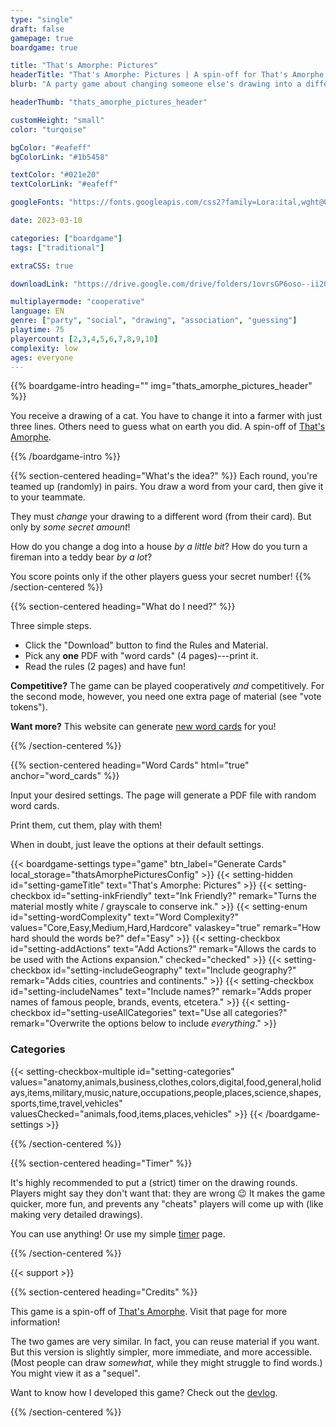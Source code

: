 ```yaml
---
type: "single"
draft: false
gamepage: true
boardgame: true

title: "That's Amorphe: Pictures"
headerTitle: "That's Amorphe: Pictures | A spin-off for That's Amorphe played using drawings"
blurb: "A party game about changing someone else's drawing into a different thing, then asking others to guess how much you changed it."

headerThumb: "thats_amorphe_pictures_header"

customHeight: "small"
color: "turqoise"

bgColor: "#eafeff"
bgColorLink: "#1b5458"

textColor: "#021e20"
textColorLink: "#eafeff"

googleFonts: "https://fonts.googleapis.com/css2?family=Lora:ital,wght@0,400;0,700;1,400&family=Ribeye&display=swap"

date: 2023-03-10

categories: ["boardgame"]
tags: ["traditional"]

extraCSS: true

downloadLink: "https://drive.google.com/drive/folders/1ovrsGP6oso--ii20P5tOfOsdDVRWzz0r"

multiplayermode: "cooperative"
language: EN
genre: ["party", "social", "drawing", "association", "guessing"]
playtime: 75
playercount: [2,3,4,5,6,7,8,9,10]
complexity: low
ages: everyone
---
```



{{% boardgame-intro heading="" img="thats_amorphe_pictures_header" %}}

You receive a drawing of a cat. You have to change it into a farmer with just three lines. Others need to guess what on earth you did. A spin-off of [That's Amorphe](https://pandaqi.com/thats-amorphe).

{{% /boardgame-intro %}}

{{% section-centered heading="What's the idea?" %}}
Each round, you're teamed up (randomly) in pairs. You draw a word from your card, then give it to your teammate.

They must _change_ your drawing to a different word (from their card). But only by _some secret amount_! 

How do you change a dog into a house _by a little bit_? How do you turn a fireman into a teddy bear _by a lot_?

You score points only if the other players guess your secret number!
{{% /section-centered %}}

{{% section-centered heading="What do I need?" %}}

Three simple steps.

* Click the "Download" button to find the Rules and Material.
* Pick any **one** PDF with "word cards" (4 pages)---print it.
* Read the rules (2 pages) and have fun!

**Competitive?** The game can be played cooperatively _and_ competitively. For the second mode, however, you need one extra page of material (see "vote tokens").

**Want more?** This website can generate [new word cards](#word_cards) for you!

{{% /section-centered %}}

{{% section-centered heading="Word Cards" html="true" anchor="word_cards" %}}

<p>Input your desired settings. The page will generate a PDF file with random word cards.</p>
<p>Print them, cut them, play with them!</p>
<p>When in doubt, just leave the options at their default settings.</p>

  {{< boardgame-settings type="game" btn_label="Generate Cards" local_storage="thatsAmorphePicturesConfig" >}}
    {{< setting-hidden id="setting-gameTitle" text="That's Amorphe: Pictures" >}}
    {{< setting-checkbox id="setting-inkFriendly" text="Ink Friendly?"  remark="Turns the material mostly white / grayscale to conserve ink." >}}
    {{< setting-enum id="setting-wordComplexity" text="Word Complexity?" values="Core,Easy,Medium,Hard,Hardcore" valaskey="true" remark="How hard should the words be?" def="Easy" >}}
    {{< setting-checkbox id="setting-addActions" text="Add Actions?" remark="Allows the cards to be used with the Actions expansion." checked="checked" >}}
    {{< setting-checkbox id="setting-includeGeography" text="Include geography?" remark="Adds cities, countries and continents." >}}
    {{< setting-checkbox id="setting-includeNames" text="Include names?" remark="Adds proper names of famous people, brands, events, etcetera." >}}
    {{< setting-checkbox id="setting-useAllCategories" text="Use all categories?" remark="Overwrite the options below to include <em>everything</em>." >}}
    <h3>Categories</h3>
    {{< setting-checkbox-multiple id="setting-categories" values="anatomy,animals,business,clothes,colors,digital,food,general,holidays,items,military,music,nature,occupations,people,places,science,shapes,sports,time,travel,vehicles" valuesChecked="animals,food,items,places,vehicles" >}}
  {{< /boardgame-settings >}}

{{% /section-centered %}}

{{% section-centered heading="Timer" %}}

It's highly recommended to put a (strict) timer on the drawing rounds. Players might say they don't want that: they are wrong 😉 It makes the game quicker, more fun, and prevents any "cheats" players will come up with (like making very detailed drawings).

You can use anything! Or use my simple [timer](/tools/timer/) page.

{{% /section-centered %}}

{{< support >}}

{{% section-centered heading="Credits" %}}

This game is a spin-off of [That's Amorphe](https://pandaqi.com/thats-amorphe). Visit that page for more information! 

The two games are very similar. In fact, you can reuse material if you want. But this version is slightly simpler, more immediate, and more accessible. (Most people can draw _somewhat_, while they might struggle to find words.) You might view it as a "sequel".

Want to know how I developed this game? Check out the [devlog](https://pandaqi.com/blog/boardgames/thats-amorphe-pictures/).

{{% /section-centered %}}